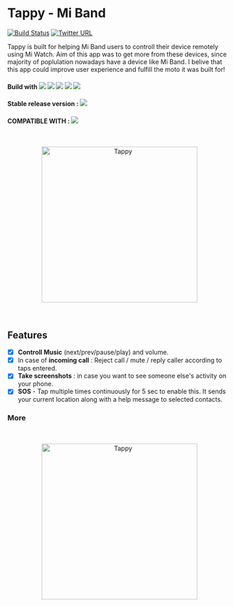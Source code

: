 # Tappy - Mi Band
[![Build Status](https://travis-ci.com/cam-barts/ObeyTheTestingGoat.svg?branch=master)](https://travis-ci.com/cam-barts/ObeyTheTestingGoat)
[![Twitter URL](https://img.shields.io/twitter/url/https/twitter.com/fold_left.svg?style=social&label=Follow%20%40avcbcoder)](https://twitter.com/avankyankit)

Tappy is built for helping Mi Band users to controll their device remotely using Mi Watch. Aim of this app was to get more from these devices, since majority of poplulation nowadays have a device like Mi Band. I belive that this app could improve user experience and fulfill the moto it was built for!

#### Build with  ![](https://img.shields.io/badge/-Java-orange) ![](https://img.shields.io/badge/-kotlin-informational) ![](https://img.shields.io/badge/-Android-active) ![](https://img.shields.io/badge/-Bluetooth-red) ![](https://img.shields.io/badge/-BLE-9cf)
#### Stable release version : ![](https://img.shields.io/badge/version-1.1.3-blue)
#### COMPATIBLE WITH : ![](https://img.shields.io/badge/-Mi%20Band%202%2C%20Mi%20Band%20HRX%20Edition%2C%20Mi%20Band%203-important)

<br/>
<p align="center">
<img src="https://i.imgur.com/x9IAst2.png" height="350" title="Tappy">
</p>
<br/>

## Features
- [x] **Controll Music** (next/prev/pause/play) and volume. 
- [x] In case of **incoming call** : Reject call / mute / reply caller according to taps entered.
- [x] **Take screenshots** : in case you want to see someone else's activity on your phone.
- [x] **SOS** - Tap multiple times continuously for 5 sec to enable this. It sends your current location along with a help message to selected contacts.

### More
<br/>
<p align="center">
<img src="https://i.imgur.com/7M9OJdA.gif" height="350" title="Tappy">
</p>
<br/>

